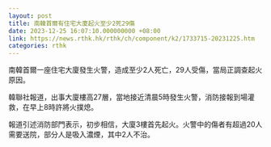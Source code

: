 ```yaml
---
layout: post
title: 南韓首爾有住宅大廈起火至少2死29傷
date: 2023-12-25 16:07:10.000000000 +08:00
link: https://news.rthk.hk/rthk/ch/component/k2/1733715-20231225.htm
categories: rthk
---
```


南韓首爾一座住宅大廈發生火警，造成至少2人死亡，29人受傷，當局正調查起火原因。
 
韓聯社報道，出事大廈樓高27層，當地接近清晨5時發生火警，消防接報到場灌救，在早上8時許將火撲熄。

報道引述消防部門表示，初步相信，大廈3樓首先起火。火警中的傷者有超過20人需要送院，部分人是吸入濃煙，其中2人不治。

